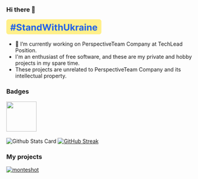 ### Hi there 👋

[![StandWithUkraine](https://raw.githubusercontent.com/vshymanskyy/StandWithUkraine/main/badges/StandWithUkraine.svg)](https://github.com/vshymanskyy/StandWithUkraine/blob/main/docs/README.md)

- 🔭 I’m currently working on PerspectiveTeam Company at TechLead Position.
- I'm an enthusiast of free software, and these are my private and hobby projects in my spare time.
- These projects are unrelated to PerspectiveTeam Company and its intellectual property.

### Badges
[<img src="https://storage.googleapis.com/prod-adobe-secure/credential%2F00c8045e-3e3f-4148-9d9b-22bfc05b8e14?GoogleAccessId=133892163607-compute@developer.gserviceaccount.com&Expires=1730239297&Signature=gnP2HvuqzDBsDYFl%2BFRk7qY4NODz6FhoV0E07UNMKWgaPYXvumMur4arbkSVkdsIYZhQgXIWPkTS2X%2BImy0kYCCGwV0K7zFNE1rTL5LtTtxWbFxdo0qcO2kHu532HhJgiMtqRGMmGrEDAO3RgFaD%2FQ4IIuPuShWJFuO%2Ff1i%2FpU%2FZwYHjIuAmg5qKvSP2UBtMuNXFQWJaME7b8touvealr9Y9CozzI2PnvckaAQUqTUIjgfsYozyPs6aAFb0aju%2BlIAUyrtY9hIb7Kd7n1jjtbmT1YTqM9ZsmAwn7L5PeVNmg%2FDu0qfM8ZD%2B4EDmDywoyHiKEwICIHrnr9p1juiv1Og%3D%3D" width="80" height="80">](https://certification.adobe.com/credential/verify/e91f6ad5-b15f-4e5f-9d3e-e5d275475290)

![Github Stats Card](https://github-readme-stats.vercel.app/api?username=monteshot&show_icons=true)
[![GitHub Streak](https://github-readme-streak-stats.herokuapp.com?user=monteshot)](https://git.io/streak-stats)

### My projects

[![monteshot](https://github-readme-stats.vercel.app/api/pin/?username=monteshot&repo=monteshot)](https://github.com/monteshot/monteshot)

